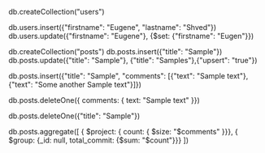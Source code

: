 db.createCollection("users")

db.users.insert({"firstname": "Eugene", "lastname": "Shved"})
db.users.update({"firstname": "Eugene"}, {$set: {"firstname": "Eugen"}})

db.createCollection("posts")
db.posts.insert({"title": "Sample"})
db.posts.update({"title": "Sample"}, {"title": "Samples"},{"upsert": "true"})

db.posts.insert({"title": "Sample", "comments": [{"text": "Sample text"}, {"text": "Some another Sample text"}]})

db.posts.deleteOne({ comments: { text: "Sample text" }})

db.posts.deleteOne({"title": "Sample"})

db.posts.aggregate([
{ $project: { count: { $size: "$comments" }}},
{ $group: {_id: null, total_commit: {$sum: "$count"}}}
])

